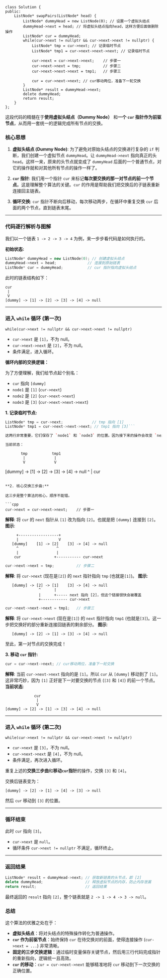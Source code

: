 ```
class Solution {
public:
    ListNode* swapPairs(ListNode* head) {
        ListNode* dummyHead = new ListNode(0); // 设置一个虚拟头结点
        dummyHead->next = head; // 将虚拟头结点指向head，这样方便后面做删除操作
        ListNode* cur = dummyHead;
        while(cur->next != nullptr && cur->next->next != nullptr) {
            ListNode* tmp = cur->next; // 记录临时节点
            ListNode* tmp1 = cur->next->next->next; // 记录临时节点

            cur->next = cur->next->next;    // 步骤一
            cur->next->next = tmp;          // 步骤二
            cur->next->next->next = tmp1;   // 步骤三

            cur = cur->next->next; // cur移动两位，准备下一轮交换
        }
        ListNode* result = dummyHead->next;
        delete dummyHead;
        return result;
    }
};
```

这段代码的精髓在于**使用虚拟头结点（Dummy Node）** 和**一个 `cur` 指针作为前驱节点**，从而用一套统一的逻辑完成所有节点的交换。

### 核心思想

1.  **虚拟头结点 (Dummy Node)**: 为了避免对原始头结点的交换进行复杂的 `if` 判断，我们创建一个虚拟节点 `dummyHead`。让 `dummyHead->next` 指向真正的头 `head`。这样一来，原来的头节点就变成了 `dummyHead` 后面的一个普通节点，对它的操作就和对其他所有节点的操作一样了。

2.  **`cur` 指针**: 我们用一个指针 `cur` 来标记**每次要交换的那一对节点的前一个节点**。这是理解整个算法的关键。`cur` 的作用是帮助我们把交换后的子链表重新连接回主链表。

3.  **循环交换**: `cur` 指针不断向后移动，每次移动两步，在循环中重复交换 `cur` 后面的两个节点，直到链表末尾。

---

### 代码逐行解析与图解

我们以一个链表 `1 -> 2 -> 3 -> 4` 为例，来一步步看代码是如何执行的。

**初始状态:**

```cpp
ListNode* dummyHead = new ListNode(0); // 创建虚拟头结点
dummyHead->next = head;              // 连接到原始链表
ListNode* cur = dummyHead;           // cur 指针指向虚拟头结点
```

此时的链表结构如下：

```
cur
 |
 V
[dummy] -> [1] -> [2] -> [3] -> [4] -> null
```

---

### 进入 `while` 循环 (第一次)

`while(cur->next != nullptr && cur->next->next != nullptr)`

*   `cur->next` 是 `[1]`，不为 null。
*   `cur->next->next` 是 `[2]`，不为 null。
*   条件满足，进入循环。

**循环内部的交换逻辑：**

为了方便理解，我们给节点起个别名：
*   `cur` 指向 `[dummy]`
*   `node1` 是 `[1]` (`cur->next`)
*   `node2` 是 `[2]` (`cur->next->next`)
*   `node3` 是 `[3]` (`cur->next->next->next`)

**1. 记录临时节点:**

```cpp
ListNode* tmp = cur->next;             // tmp 指向 [1]
ListNode* tmp1 = cur->next->next->next; // tmp1 指向 [3]```

这两行非常重要，它们保存了 `node1` 和 `node3` 的位置。因为接下来的操作会改变 `next` 指针，如果不事先保存，我们就会丢失对这两个节点的引用。

当前状态：
```
           tmp           tmp1
            |             |
            V             V
[dummy] -> [1] -> [2] -> [3] -> [4] -> null
  ^
  |
 cur
```

**2. 核心交换三步曲:**

这三步是整个算法的核心，顺序不能错。

```cpp
cur->next = cur->next->next;    // 步骤一
```
**解释**: 将 `cur` 的 `next` 指针从 `[1]` 改为指向 `[2]`。也就是把 `[dummy]` 连接到 `[2]`。
**图示**:
```
     +------------------+
     |                  V
   [dummy]    [1] -> [2]    [3] -> [4] -> null
     ^                 ^
     |                 |
    cur               +----------- cur->next
```

```cpp
cur->next->next = tmp;          // 步骤二
```
**解释**: 将 `cur->next` (现在是`[2]`) 的 `next` 指针指向 `tmp` (也就是`[1]`)。
**图示**:
```
   [dummy] -> [2] -> [1]    [3] -> [4] -> null
               ^      |
               |      +----- next 指向 [2]，但这个链接很快会被覆盖
               +------------ cur->next
```

```cpp
cur->next->next->next = tmp1;   // 步骤三
```
**解释**: 将 `cur->next->next` (现在是`[1]`) 的 `next` 指针指向 `tmp1` (也就是`[3]`)。这一步把交换好的部分重新连接回链表的剩余部分。
**图示**:
```
   [dummy] -> [2] -> [1] -> [3] -> [4] -> null
```
至此，第一对节点的交换完成！

**3. 移动 `cur` 指针:**

```cpp
cur = cur->next->next; // cur移动两位，准备下一轮交换
```
**解释**: 当前 `cur->next->next` 指向的是 `[1]`。所以 `cur` 从 `[dummy]` 移动到了 `[1]`。这非常巧妙，因为 `[1]` 正好是下一对要交换的节点 (`[3]` 和 `[4]`) 的前一个节点。
**当前状态**:
```
             cur
              |
              V
[dummy] -> [2] -> [1] -> [3] -> [4] -> null
```

---

### 进入 `while` 循环 (第二次)

`while(cur->next != nullptr && cur->next->next != nullptr)`

*   `cur->next` 是 `[3]`，不为 null。
*   `cur->next->next` 是 `[4]`，不为 null。
*   条件满足，再次进入循环。

重复上述的**交换三步曲**和**移动`cur`指针**的操作，交换 `[3]` 和 `[4]`。

交换后链表变为：
```
[dummy] -> [2] -> [1] -> [4] -> [3] -> null
```
然后 `cur` 移动到 `[3]` 的位置。

---

### 循环结束

此时 `cur` 指向 `[3]`。
*   `cur->next` 是 `null`。
*   循环条件 `cur->next != nullptr` 不满足，循环终止。

---

### 返回结果

```cpp
ListNode* result = dummyHead->next; // 获取新链表的头节点，即 [2]
delete dummyHead;                   // 释放虚拟节点的内存，防止内存泄漏
return result;                      // 返回结果
```
最终返回的 `result` 指向 `[2]`，整个链表就是 `2 -> 1 -> 4 -> 3 -> null`。

### 总结

这个算法的优雅之处在于：

*   **虚拟头结点**：将对头结点的特殊操作转化为普通操作。
*   **`cur` 作为前驱节点**：始终保持 `cur` 在待交换对的前面，使得连接操作 (`cur->next = ...`) 非常清晰。
*   **固定的三步交换逻辑**：通过临时变量保存关键节点，然后用三行代码完成指针的重新指向，逻辑统一且高效。
*   **`cur` 的移动**：`cur = cur->next->next` 能够精准地将 `cur` 移动到下一次交换的正确位置。